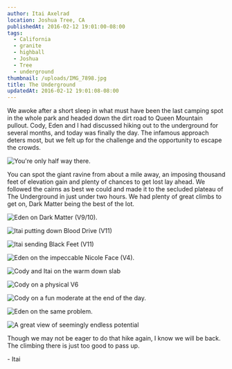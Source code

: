 ```yaml
---
author: Itai Axelrad
location: Joshua Tree, CA
publishedAt: 2016-02-12 19:01:00-08:00
tags:
  - California
  - granite
  - highball
  - Joshua
  - Tree
  - underground
thumbnail: /uploads/IMG_7898.jpg
title: The Underground
updatedAt: 2016-02-12 19:01:08-08:00
---
```


We awoke after a short sleep in what must have been the last camping spot in the whole park and headed down the dirt road to Queen Mountain pullout. Cody, Eden and I had discussed hiking out to the underground for several months, and today was finally the day. The infamous approach deters most, but we felt up for the challenge and the opportunity to escape the crowds.

![You're only half way there.](/uploads/IMG_7898.jpg)

You can spot the giant ravine from about a mile away, an imposing thousand feet of elevation gain and plenty of chances to get lost lay ahead. We followed the cairns as best we could and made it to the secluded plateau of The Underground in just under two hours. We had plenty of great climbs to get on, Dark Matter being the best of the lot.

![Eden on Dark Matter (V9/10).](/uploads/IMG_3509.jpg)

![Itai putting down Blood Drive (V11)](/uploads/IMG_3540.jpg)

![Itai sending Black Feet (V11)](/uploads/IMG_7881.jpg)

![Eden on the impeccable Nicole Face (V4).](/uploads/IMG_3486.jpg)

![Cody and Itai on the warm down slab](/uploads/IMG_7892.jpg)

![Cody on a physical V6](/uploads/IMG_7855.jpg)

![Cody on a fun moderate at the end of the day.](/uploads/IMG_3518.jpg)

![Eden on the same problem.](/uploads/IMG_3529.jpg)

![A great view of seemingly endless potential](/uploads/IMG_3508.jpg)

Though we may not be eager to do that hike again, I know we will be back. The climbing there is just too good to pass up.

\- Itai

